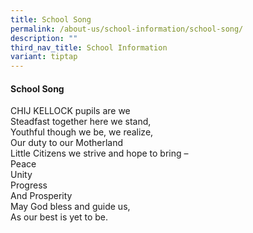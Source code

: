 ```yaml
---
title: School Song
permalink: /about-us/school-information/school-song/
description: ""
third_nav_title: School Information
variant: tiptap
---
```

<h4>School Song</h4><p>CHIJ KELLOCK pupils are we <br>Steadfast together here we stand, <br>Youthful though we be, we realize, <br>Our duty to our Motherland <br>Little Citizens we strive and hope to bring – <br>Peace <br>Unity <br>Progress <br>And Prosperity <br>May God bless and guide us, <br>As our best is yet to be.</p>